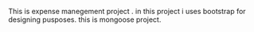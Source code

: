 This is expense manegement project .
in this project i uses bootstrap for designing pusposes.
this is mongoose project.


